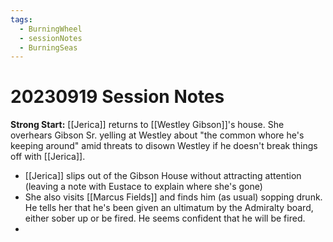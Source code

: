 ```yaml
---
tags:
  - BurningWheel
  - sessionNotes
  - BurningSeas
---
```

# 20230919 Session Notes
**Strong Start:** [[Jerica]] returns to [[Westley Gibson]]'s house.  She overhears Gibson Sr. yelling at Westley about "the common whore he's keeping around" amid threats to disown Westley if he doesn't break things off with [[Jerica]].
- [[Jerica]] slips out of the Gibson House without attracting attention (leaving a note with Eustace to explain where she's gone)
- She also visits [[Marcus Fields]] and finds him (as usual) sopping drunk.  He tells her that he's been given an ultimatum by the Admiralty board, either sober up or be fired.  He seems confident that he will be fired.
- 